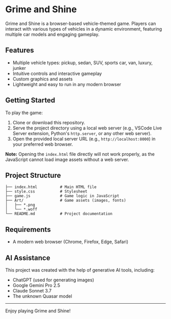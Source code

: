 # Grime and Shine

Grime and Shine is a browser-based vehicle-themed game. Players can interact with various types of vehicles in a dynamic environment, featuring multiple car models and engaging gameplay.

## Features

- Multiple vehicle types: pickup, sedan, SUV, sports car, van, luxury, junker
- Intuitive controls and interactive gameplay
- Custom graphics and assets
- Lightweight and easy to run in any modern browser

## Getting Started

To play the game:

1. Clone or download this repository.
2. Serve the project directory using a local web server (e.g., VSCode Live Server extension, Python's `http.server`, or any other web server).
3. Open the provided local server URL (e.g., `http://localhost:8000`) in your preferred web browser.

**Note:** Opening the `index.html` file directly will not work properly, as the JavaScript cannot load image assets without a web server.

## Project Structure

```
├── index.html          # Main HTML file
├── style.css           # Stylesheet
├── game.js             # Game logic in JavaScript
├── Art/                # Game assets (images, fonts)
│   ├── *.png
│   └── *.woff
└── README.md           # Project documentation
```

## Requirements

- A modern web browser (Chrome, Firefox, Edge, Safari)

## AI Assistance

This project was created with the help of generative AI tools, including:

- ChatGPT (used for generating images)
- Google Gemini Pro 2.5
- Claude Sonnet 3.7
- The unknown Quasar model

---

Enjoy playing Grime and Shine!